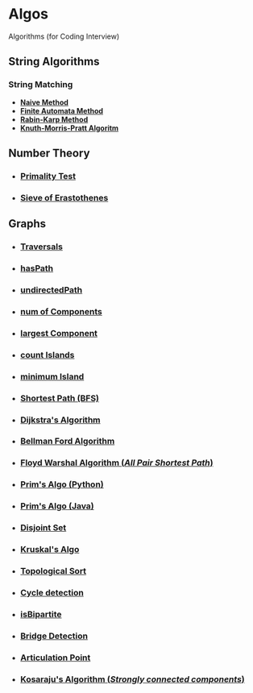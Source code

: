 # Algos

Algorithms (for Coding Interview)

## String Algorithms

### String Matching

- [**Naive Method**](String%20Matching%20Algorithms/NaiveMethod.md)
- [**Finite Automata Method**](String%20Matching%20Algorithms/FAMatchingMethod.md)
- [**Rabin-Karp Method**](String%20Matching%20Algorithms/RabinKarpAlgo.md)
- [**Knuth-Morris-Pratt Algoritm**](String%20Matching%20Algorithms/KMAlgo.md)

## Number Theory

- ### [Primality Test](NumberTheory/PrimalityTest.md)
- ### [Sieve of Erastothenes](NumberTheory/SieveOfEratosthenes.md)

## Graphs

- ### [Traversals](Graphs/traversals.py)
- ### [hasPath](Graphs/hasPath.py)
- ### [undirectedPath](Graphs/undirectedpath.py)
- ### [num of Components](Graphs/countconnected.py)
- ### [largest Component](Graphs/largestcomponent.py)
- ### [count Islands](Graphs/islandcount.py)
- ### [minimum Island](Graphs/minisland.py)
- ### [Shortest Path (BFS)](Graphs/shortestpath.py)
- ### [**Dijkstra's Algorithm**](Graphs/dijkstras.py)
- ### [**Bellman Ford Algorithm**](Graphs/bellman_ford.py)
- ### [**Floyd Warshal Algorithm (_All Pair Shortest Path_)**](Graphs/floyd_warshall.py)
- ### [**Prim's Algo (Python)**](Graphs/mst_primms.py)
- ### [**Prim's Algo (Java)**](Graphs/prims_algo.java)
- ### [**Disjoint Set**](Graphs/disjoint_set.py)
- ### [**Kruskal's Algo**](Graphs/kruskals_algo.py)
- ### [**Topological Sort**](Graphs/topo_sort.py)
- ### [**Cycle detection**](Graphs/detect_cycle.py)
- ### [isBipartite](Graphs/bipartite.py)
- ### [**Bridge Detection**](Graphs/bridge_detect.py)
- ### [**Articulation Point**](Graphs/articulation_pt.py)
- ### [**Kosaraju's Algorithm (_Strongly connected components_)**](Graphs/scc_kosarajus_algo.py)
